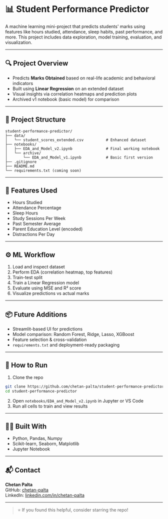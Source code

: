# 📊 Student Performance Predictor

A machine learning mini-project that predicts students' marks using features like hours studied, attendance, sleep habits, past performance, and more. This project includes data exploration, model training, evaluation, and visualization.

---

## 🔍 Project Overview
- Predicts **Marks Obtained** based on real-life academic and behavioral indicators
- Built using **Linear Regression** on an extended dataset
- Visual insights via correlation heatmaps and prediction plots
- Archived v1 notebook (basic model) for comparison

---

## 📁 Project Structure
```
student-performance-predictor/
├── data/
│   └── student_scores_extended.csv          # Enhanced dataset
├── notebooks/
│   ├── EDA_and_Model_v2.ipynb               # Final working notebook
│   └── archive/
│       └── EDA_and_Model_v1.ipynb           # Basic first version
├── .gitignore
├── README.md
└── requirements.txt (coming soon)
```

---

## 🧠 Features Used
- Hours Studied
- Attendance Percentage
- Sleep Hours
- Study Sessions Per Week
- Past Semester Average
- Parent Education Level (encoded)
- Distractions Per Day

---

## ⚙️ ML Workflow
1. Load and inspect dataset
2. Perform EDA (correlation heatmap, top features)
3. Train-test split
4. Train a Linear Regression model
5. Evaluate using MSE and R² score
6. Visualize predictions vs actual marks

---

## 📦 Future Additions
- Streamlit-based UI for predictions
- Model comparison: Random Forest, Ridge, Lasso, XGBoost
- Feature selection & cross-validation
- `requirements.txt` and deployment-ready packaging

---

## 🚀 How to Run
1. Clone the repo
```bash
git clone https://github.com/chetan-palta/student-performance-predictor.git
cd student-performance-predictor
```
2. Open `notebooks/EDA_and_Model_v2.ipynb` in Jupyter or VS Code
3. Run all cells to train and view results

---

## 🧑‍💻 Built With
- Python, Pandas, Numpy
- Scikit-learn, Seaborn, Matplotlib
- Jupyter Notebook

---

## 📬 Contact
**Chetan Palta**  
GitHub: [chetan-palta](https://github.com/chetan-palta)  
LinkedIn: [linkedin.com/in/chetan-palta](https://linkedin.com/in/chetan-palta)

---

> ⭐ If you found this helpful, consider starring the repo!
